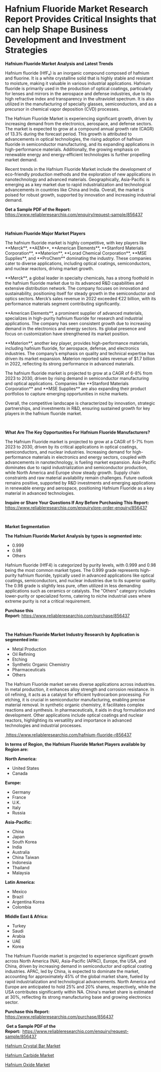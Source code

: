 <p><h1>Hafnium Fluoride Market Research Report Provides Critical Insights that can help Shape Business Development and Investment Strategies</h1></p><p><strong>Hafnium Fluoride Market Analysis and Latest Trends</strong></p>
<p><p>Hafnium fluoride (HfF₄) is an inorganic compound composed of hafnium and fluorine. It is a white crystalline solid that is highly stable and resistant to moisture, making it valuable in various industrial applications. Hafnium fluoride is primarily used in the production of optical coatings, particularly for lenses and mirrors in the aerospace and defense industries, due to its high refractive index and transparency in the ultraviolet spectrum. It is also utilized in the manufacturing of specialty glasses, semiconductors, and as a precursor in chemical vapor deposition (CVD) processes.</p><p>The Hafnium Fluoride Market is experiencing significant growth, driven by increasing demand from the electronics, aerospace, and defense sectors. The market is expected to grow at a compound annual growth rate (CAGR) of 13.3% during the forecast period. This growth is attributed to advancements in optical technologies, the rising adoption of hafnium fluoride in semiconductor manufacturing, and its expanding applications in high-performance materials. Additionally, the growing emphasis on renewable energy and energy-efficient technologies is further propelling market demand.</p><p>Recent trends in the Hafnium Fluoride Market include the development of eco-friendly production methods and the exploration of new applications in nanotechnology and advanced materials. Geographically, Asia-Pacific is emerging as a key market due to rapid industrialization and technological advancements in countries like China and India. Overall, the market is poised for robust growth, supported by innovation and increasing industrial demand.</p></p>
<p><strong>Get a Sample PDF of the Report:&nbsp;</strong> <a href="https://www.reliableresearchiq.com/enquiry/request-sample/856437?utm_campaign=1144&utm_medium=2&utm_source=Github&utm_content=ia&utm_term=25012025&utm_id=hafnium-fluoride">https://www.reliableresearchiq.com/enquiry/request-sample/856437</a></p>
<p>&nbsp;</p>
<p><strong>Hafnium Fluoride Major Market Players</strong></p>
<p><p>The hafnium fluoride market is highly competitive, with key players like **Merck**, **AEM**, **American Elements**, **Stanford Materials Corporation**, **Materion**, **Lorad Chemical Corporation**, **MSE Supplies**, and **ProChem** dominating the industry. These companies cater to diverse applications, including optical coatings, semiconductors, and nuclear reactors, driving market growth.</p><p>**Merck**, a global leader in specialty chemicals, has a strong foothold in the hafnium fluoride market due to its advanced R&D capabilities and extensive distribution network. The company focuses on innovation and sustainability, positioning itself for steady growth in the semiconductor and optics sectors. Merck’s sales revenue in 2022 exceeded €22 billion, with its performance materials segment contributing significantly.</p><p>**American Elements**, a prominent supplier of advanced materials, specializes in high-purity hafnium fluoride for research and industrial applications. The company has seen consistent growth due to increasing demand in the electronics and energy sectors. Its global presence and focus on customization have strengthened its market position.</p><p>**Materion**, another key player, provides high-performance materials, including hafnium fluoride, for aerospace, defense, and electronics industries. The company’s emphasis on quality and technical expertise has driven its market expansion. Materion reported sales revenue of $1.7 billion in 2022, reflecting its strong performance in advanced materials.</p><p>The hafnium fluoride market is projected to grow at a CAGR of 6-8% from 2023 to 2030, driven by rising demand in semiconductor manufacturing and optical applications. Companies like **Stanford Materials Corporation** and **MSE Supplies** are also expanding their product portfolios to capture emerging opportunities in niche markets.</p><p>Overall, the competitive landscape is characterized by innovation, strategic partnerships, and investments in R&D, ensuring sustained growth for key players in the hafnium fluoride market.</p></p>
<p>&nbsp;</p>
<p><strong>What Are The Key Opportunities For Hafnium Fluoride Manufacturers?</strong></p>
<p><p>The Hafnium Fluoride market is projected to grow at a CAGR of 5-7% from 2023 to 2030, driven by its critical applications in optical coatings, semiconductors, and nuclear industries. Increasing demand for high-performance materials in electronics and energy sectors, coupled with advancements in nanotechnology, is fueling market expansion. Asia-Pacific dominates due to rapid industrialization and semiconductor production, while North America and Europe show steady growth. Supply chain constraints and raw material availability remain challenges. Future outlook remains positive, supported by R&D investments and emerging applications in renewable energy and aerospace, positioning Hafnium Fluoride as a key material in advanced technologies.</p></p>
<p><strong>Inquire or Share Your Questions If Any Before Purchasing This Report:</strong> <a href="https://www.reliableresearchiq.com/enquiry/pre-order-enquiry/856437?utm_campaign=1144&utm_medium=2&utm_source=Github&utm_content=ia&utm_term=25012025&utm_id=hafnium-fluoride">https://www.reliableresearchiq.com/enquiry/pre-order-enquiry/856437</a></p>
<p>&nbsp;</p>
<p><strong>Market Segmentation</strong></p>
<p><strong>The Hafnium Fluoride Market Analysis by types is segmented into:</strong></p>
<p><ul><li>0.999</li><li>0.98</li><li>Others</li></ul></p>
<p><p>Hafnium fluoride (HfF4) is categorized by purity levels, with 0.999 and 0.98 being the most common market types. The 0.999 grade represents high-purity hafnium fluoride, typically used in advanced applications like optical coatings, semiconductors, and nuclear industries due to its superior quality. The 0.98 grade is slightly less pure, often utilized in less demanding applications such as ceramics or catalysts. The "Others" category includes lower-purity or specialized forms, catering to niche industrial uses where extreme purity is not a critical requirement.</p></p>
<p><strong>Purchase this Report:&nbsp;</strong><a href="https://www.reliableresearchiq.com/purchase/856437?utm_campaign=1144&utm_medium=2&utm_source=Github&utm_content=ia&utm_term=25012025&utm_id=hafnium-fluoride">https://www.reliableresearchiq.com/purchase/856437</a></p>
<p>&nbsp;</p>
<p><strong>The Hafnium Fluoride Market Industry Research by Application is segmented into:</strong></p>
<p><ul><li>Metal Production</li><li>Oil Refining</li><li>Etching</li><li>Synthetic Organic Chemistry</li><li>Pharmaceuticals</li><li>Others</li></ul></p>
<p><p>The Hafnium Fluoride market serves diverse applications across industries. In metal production, it enhances alloy strength and corrosion resistance. In oil refining, it acts as a catalyst for efficient hydrocarbon processing. For etching, it is crucial in semiconductor manufacturing, enabling precise material removal. In synthetic organic chemistry, it facilitates complex reactions and synthesis. In pharmaceuticals, it aids in drug formulation and development. Other applications include optical coatings and nuclear reactors, highlighting its versatility and importance in advanced technologies and industrial processes.</p></p>
<p><a href="https://www.reliableresearchiq.com/hafnium-fluoride-r856437?utm_campaign=1144&utm_medium=2&utm_source=Github&utm_content=ia&utm_term=25012025&utm_id=hafnium-fluoride">&nbsp;https://www.reliableresearchiq.com/hafnium-fluoride-r856437</a></p>
<p><strong>In terms of Region, the Hafnium Fluoride Market Players available by Region are:</strong></p>
<p>
    <p> <strong> North America: </strong>
        <ul>
            <li>United States</li>
            <li>Canada</li>
        </ul>
        </p> 
    <p> <strong> Europe: </strong>
        <ul>
            <li>Germany</li>
            <li>France</li>
            <li>U.K.</li>
            <li>Italy</li>
            <li>Russia</li>
        </ul>
        </p> 
    <p> <strong> Asia-Pacific: </strong>
        <ul>
            <li>China</li>
            <li>Japan</li>
            <li>South Korea</li>
            <li>India</li>
            <li>Australia</li>
            <li>China Taiwan</li>
            <li>Indonesia</li>
            <li>Thailand</li>
            <li>Malaysia</li>
        </ul>
        </p> 
    <p> <strong> Latin America: </strong>
        <ul>
            <li>Mexico</li>
            <li>Brazil</li>
            <li>Argentina Korea</li>
            <li>Colombia</li>
        </ul>
        </p> 
    <p> <strong> Middle East & Africa: </strong>
        <ul>
            <li>Turkey</li>
            <li>Saudi</li>
            <li>Arabia</li>
            <li>UAE</li>
            <li>Korea</li>
        </ul>
    </p>
    </p>
<p><p>The Hafnium Fluoride market is projected to experience significant growth across North America (NA), Asia-Pacific (APAC), Europe, the USA, and China, driven by increasing demand in semiconductor and optical coating industries. APAC, led by China, is expected to dominate the market, accounting for approximately 45% of the global market share, fueled by rapid industrialization and technological advancements. North America and Europe are anticipated to hold 25% and 20% shares, respectively, while the USA contributes significantly within NA. China's market share is estimated at 30%, reflecting its strong manufacturing base and growing electronics sector.</p></p>
<p><strong>Purchase this Report: </strong><a href="https://www.reliableresearchiq.com/purchase/856437?utm_campaign=1144&utm_medium=2&utm_source=Github&utm_content=ia&utm_term=25012025&utm_id=hafnium-fluoride">https://www.reliableresearchiq.com/purchase/856437</a></p>
<p>&nbsp;<strong>Get a Sample PDF of the Report:&nbsp;&nbsp;</strong><a href="https://www.reliableresearchiq.com/enquiry/request-sample/856437?utm_campaign=1144&utm_medium=2&utm_source=Github&utm_content=ia&utm_term=25012025&utm_id=hafnium-fluoride">https://www.reliableresearchiq.com/enquiry/request-sample/856437</a></p>
<p><strong></strong></p>
<p><p><a href="https://github.com/aksayvoogdt/Market-Research-Report-List-1/blob/main/hafnium-crystal-bar-market.md?utm_campaign=1144&utm_medium=2&utm_source=Github&utm_content=ia&utm_term=25012025&utm_id=hafnium-fluoride">Hafnium Crystal Bar Market</a></p><p><a href="https://github.com/itayjedhe/Market-Research-Report-List-1/blob/main/hafnium-carbide-market.md?utm_campaign=1144&utm_medium=2&utm_source=Github&utm_content=ia&utm_term=25012025&utm_id=hafnium-fluoride">Hafnium Carbide Market</a></p><p><a href="https://github.com/eusoffyhanty/Market-Research-Report-List-1/blob/main/hafnium-oxide-market.md?utm_campaign=1144&utm_medium=2&utm_source=Github&utm_content=ia&utm_term=25012025&utm_id=hafnium-fluoride">Hafnium Oxide Market</a></p></p>